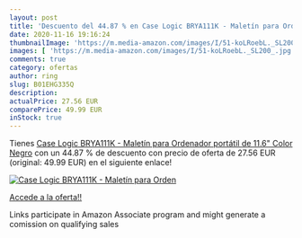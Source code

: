 ```yaml
---
layout: post
title: 'Descuento del 44.87 % en Case Logic BRYA111K - Maletín para Orden'
date: 2020-11-16 19:16:24
thumbnailImage: 'https://m.media-amazon.com/images/I/51-koLRoebL._SL200_.jpg'
images: [ 'https://m.media-amazon.com/images/I/51-koLRoebL._SL200_.jpg' ]
comments: true
category: ofertas
author: ring
slug: B01EHG335Q
description:
actualPrice: 27.56 EUR
comparePrice: 49.99 EUR
inStock: true
---
```


Tienes [Case Logic BRYA111K - Maletín para Ordenador portátil de 11.6"  Color Negro](https://www.amazon.es/dp/B01EHG335Q/?tag=tolees-21) con un 44.87 % de descuento con precio de oferta de 27.56 EUR (original: 49.99 EUR) en el siguiente enlace!

[![Case Logic BRYA111K - Maletín para Orden](https://m.media-amazon.com/images/I/51-koLRoebL._SL200_.jpg)](https://www.amazon.es/dp/B01EHG335Q/?tag=tolees-21)

[Accede a la oferta!!](https://www.amazon.es/dp/B01EHG335Q/?tag=tolees-21)

Links participate in Amazon Associate program and might generate a comission on qualifying sales


